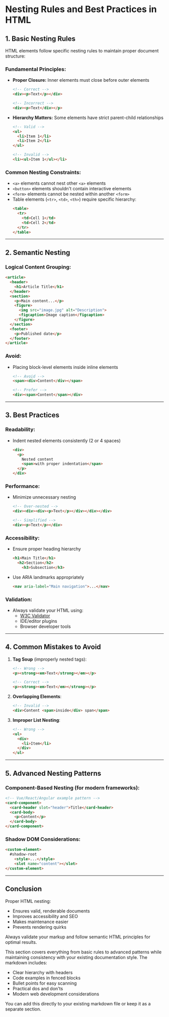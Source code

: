 
# Nesting Rules and Best Practices in HTML

## 1. Basic Nesting Rules

HTML elements follow specific nesting rules to maintain proper document structure:

### Fundamental Principles:
- **Proper Closure:** Inner elements must close before outer elements
  ```html
  <!-- Correct -->
  <div><p>Text</p></div>
  
  <!-- Incorrect -->
  <div><p>Text</div></p>
  ```
  
- **Hierarchy Matters:** Some elements have strict parent-child relationships
  ```html
  <!-- Valid -->
  <ul>
    <li>Item 1</li>
    <li>Item 2</li>
  </ul>
  
  <!-- Invalid -->
  <li><ul>Item 1</ul></li>
  ```

### Common Nesting Constraints:
- `<a>` elements cannot nest other `<a>` elements
- `<button>` elements shouldn't contain interactive elements
- `<form>` elements cannot be nested within another `<form>`
- Table elements (`<tr>`, `<td>`, `<th>`) require specific hierarchy:
  ```html
  <table>
    <tr>
      <td>Cell 1</td>
      <td>Cell 2</td>
    </tr>
  </table>
  ```

---

## 2. Semantic Nesting

### Logical Content Grouping:
```html
<article>
  <header>
    <h1>Article Title</h1>
  </header>
  <section>
    <p>Main content...</p>
    <figure>
      <img src="image.jpg" alt="Description">
      <figcaption>Image caption</figcaption>
    </figure>
  </section>
  <footer>
    <p>Published date</p>
  </footer>
</article>
```

### Avoid:
- Placing block-level elements inside inline elements
  ```html
  <!-- Avoid -->
  <span><div>Content</div></span>
  
  <!-- Prefer -->
  <div><span>Content</span></div>
  ```

---

## 3. Best Practices

### Readability:
- Indent nested elements consistently (2 or 4 spaces)
  ```html
  <div>
    <p>
      Nested content
      <span>with proper indentation</span>
    </p>
  </div>
  ```

### Performance:
- Minimize unnecessary nesting
  ```html
  <!-- Over-nested -->
  <div><div><div><p>Text</p></div></div></div>
  
  <!-- Simplified -->
  <div><p>Text</p></div>
  ```

### Accessibility:
- Ensure proper heading hierarchy
  ```html
  <h1>Main Title</h1>
    <h2>Section</h2>
      <h3>Subsection</h3>
  ```
- Use ARIA landmarks appropriately
  ```html
  <nav aria-label="Main navigation">...</nav>
  ```

### Validation:
- Always validate your HTML using:
  - [W3C Validator](https://validator.w3.org/)
  - IDE/editor plugins
  - Browser developer tools

---

## 4. Common Mistakes to Avoid

1. **Tag Soup** (improperly nested tags):
   ```html
   <!-- Wrong -->
   <p><strong><em>Text</strong></em></p>
   
   <!-- Correct -->
   <p><strong><em>Text</em></strong></p>
   ```

2. **Overlapping Elements**:
   ```html
   <!-- Invalid -->
   <div>Content <span>inside</div> span</span>
   ```

3. **Improper List Nesting**:
   ```html
   <!-- Wrong -->
   <ul>
     <div>
       <li>Item</li>
     </div>
   </ul>
   ```

---

## 5. Advanced Nesting Patterns

### Component-Based Nesting (for modern frameworks):
```html
<!-- Vue/React/Angular example pattern -->
<card-component>
  <card-header slot="header">Title</card-header>
  <card-body>
    <p>Content</p>
  </card-body>
</card-component>
```

### Shadow DOM Considerations:
```html
<custom-element>
  #shadow-root
    <style>...</style>
    <slot name="content"></slot>
</custom-element>
```

---

## Conclusion

Proper HTML nesting:
- Ensures valid, renderable documents
- Improves accessibility and SEO
- Makes maintenance easier
- Prevents rendering quirks

Always validate your markup and follow semantic HTML principles for optimal results.


This section covers everything from basic rules to advanced patterns while maintaining consistency with your existing documentation style. The markdown includes:
- Clear hierarchy with headers
- Code examples in fenced blocks
- Bullet points for easy scanning
- Practical dos and don'ts
- Modern web development considerations

You can add this directly to your existing markdown file or keep it as a separate section.